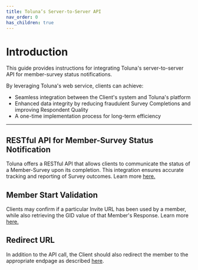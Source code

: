 ```yaml
---
title: Toluna’s Server-to-Server API
nav_order: 0
has_children: true
---
```


# Introduction

This guide provides instructions for integrating Toluna's server-to-server API for member-survey status notifications. 

By leveraging Toluna's web service, clients can achieve:

- Seamless integration between the Client's system and Toluna's platform
- Enhanced data integrity by reducing fraudulent Survey Completions and improving Respondent Quality
- A one-time implementation process for long-term efficiency



---

## RESTful API for Member-Survey Status Notification

Toluna offers a RESTful API that allows clients to communicate the status of a Member-Survey upon its completion. This integration ensures accurate tracking and reporting of Survey outcomes. Learn more [here.](/s2sClientRedirectGuide/servertoserver/memberSurveyStatus.html)

## Member Start Validation

Clients may confirm if a particular Invite URL has been used by a member, while also retrieving the GID value of that Member's Response. Learn more [here.](/s2sClientRedirectGuide/servertoserver/memberStartValidation.html)

## Redirect URL

In addition to the API call, the Client should also redirect the member to the appropriate endpage as described [here](/s2sClientRedirectGuide/servertoserver/redirectingMember.html).



